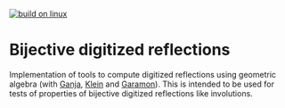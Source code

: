 [![build on linux](https://github.com/sbreuils/GADigitizedTransformations/actions/workflows/linuxBuild.yml/badge.svg)](https://github.com/sbreuils/GADigitizedTransformations/actions/workflows/linuxBuild.yml)

# Bijective digitized reflections
Implementation of tools to compute digitized reflections using geometric algebra (with [Ganja](https://github.com/enkimute/ganja.js), [Klein](https://github.com/jeremyong/klein) and [Garamon](https://github.com/vincentnozick/garamon)). This is intended to be used for tests of properties of bijective digitized reflections like involutions. 

